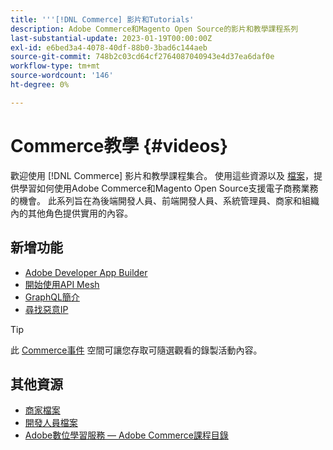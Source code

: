 ```yaml
---
title: '''[!DNL Commerce] 影片和Tutorials'
description: Adobe Commerce和Magento Open Source的影片和教學課程系列
last-substantial-update: 2023-01-19T00:00:00Z
exl-id: e6bed3a4-4078-40df-88b0-3bad6c144aeb
source-git-commit: 748b2c03cd64cf2764087040943e4d37ea6daf0e
workflow-type: tm+mt
source-wordcount: '146'
ht-degree: 0%

---
```


# Commerce教學 {#videos}

歡迎使用 [!DNL Commerce] 影片和教學課程集合。 使用這些資源以及 [檔案](https://experienceleague.adobe.com/docs/commerce.html)，提供學習如何使用Adobe Commerce和Magento Open Source支援電子商務業務的機會。 此系列旨在為後端開發人員、前端開發人員、系統管理員、商家和組織內的其他角色提供實用的內容。

<div id="whats-new-section">

## 新增功能

- [Adobe Developer App Builder](../app-builder/introduction-to-app-builder.md)
- [開始使用API Mesh](../api-mesh/getting-started-api-mesh.md)
- [GraphQL簡介](../graphql-rest/intro-graphql.md)
- [尋找惡意IP](../new-relic/malicious-ip.md)

</div>
<div id="recs-overview-body-1"></div>
<div id="recs-overview-body-2"></div>
<div id="recs-overview-body-3"></div>
<div id="recs-overview-body-4"></div>
<div id="recs-overview-body-5"></div>
<div id="recs-overview-body-6"></div>

>[!TIP]
>
>此 [Commerce事件](https://experienceleague.adobe.com/docs/commerce-events/events/overview.html) 空間可讓您存取可隨選觀看的錄製活動內容。

## 其他資源

- [商家檔案](https://experienceleague.adobe.com/docs/commerce-admin/user-guides/home.html)
- [開發人員檔案](https://developer.adobe.com/commerce)
- [Adobe數位學習服務 — Adobe Commerce課程目錄](https://learning.adobe.com/catalog.html?solution=Adobe%20Commerce)
